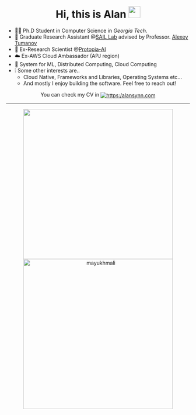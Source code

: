 <!-- ![](https://github.com/alansynn/alansynn/blob/main/banner.jpeg) -->

<h1 align="center">Hi, this is Alan <img src="https://raw.githubusercontent.com/seanprashad/slackmoji/master/emoji/parrots/party-nyan.gif" height="32" /></h1>

- 🧑‍🎓 Ph.D Student in Computer Science in *Georgia Tech*.
- :lab_coat: Graduate Research Assistant @[SAIL Lab](https://faculty.cc.gatech.edu/~atumanov/) advised by Professor. [Alexey Tumanov](https://faculty.cc.gatech.edu/~atumanov/)
- 🚀 Ex-Research Scientist @[Protopia-AI](https://github.com/protopia-ai)
- :cloud: Ex-AWS Cloud Ambassador (APJ region)
- :speech_balloon: System for ML, Distributed Computing, Cloud Computing
- :grey_exclamation: Some other interests are..
  - Cloud Native, Frameworks and Libraries, Operating Systems etc...
  - And mostly I enjoy building the software. Feel free to reach out!

<p align="center">You can check my CV in 
  <a href="https://www.linkedin.com/in/alansynn/">
    <img align="center" src="https://img.shields.io/badge/website-lightgrey.svg?&style=for-the-badge&logo=Firefox&logoColor=white&link=https://anmolsingh.me/" 
    alt="https:/alansynn.com"/>
  </a>
</p>

<!-- 
<img align="center" src="https://github-readme-stats.vercel.app/api?username=alansynn&show_icons=true&count_private=true" alt="alansynn" width="50%"/></p>
-->

<!-- ### Blogs posts -->
<!-- BLOG-POST-LIST:START -->
<!-- BLOG-POST-LIST:END -->


<!--
<br>
<h2>🏆 Github Profile Trophies and Stats</h2>

<p align="left">
  <img alig src="https://github-profile-trophy.vercel.app/?username=AlanSynn&column=8&rank=SSS,SS,S,AAA,AA,A,SECRET&theme=dracula&no-frame=true" />
</p>
<br>
-->

---

<p align="center">
  <img align="center" src="https://github-readme-streak-stats.herokuapp.com?user=AlanSynn&theme=tokyonight&hide_border=true&count_private=true"  width="410"/>  
  <img align="center" src="https://github-readme-stats.vercel.app/api?username=AlanSynn&show_icons=true&theme=tokyonight&count_private=true&hide_border=true" alt="mayukhmali"width="410" />
</p>

